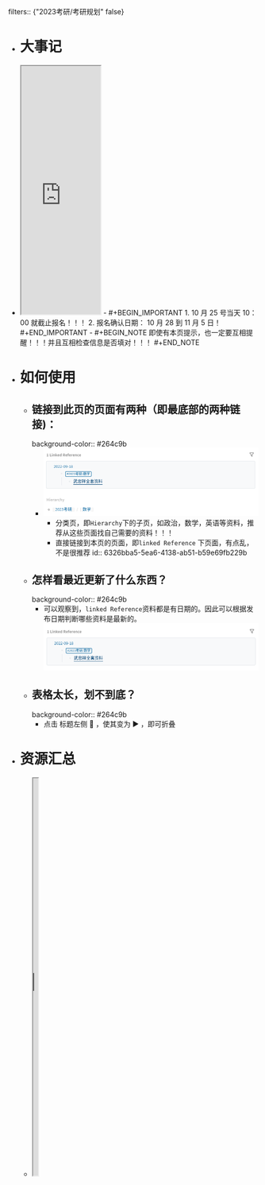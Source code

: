 filters:: {"2023考研/考研规划" false}

- # 大事记
- <iframe src="https://httishere.gitee.io/notion/new/mul-days-matter.html?msg=考研-2022/12/24,正式报名开始-2022/10/05,正式报名结束-2022/10/25,准考证下载-2022/12/14&created=2022/9/18" width="160"height="500"></iframe>
	- #+BEGIN_IMPORTANT
	  1. 10 月 25 号当天 10：00 就截止报名！！！
	  2. 报名确认日期： 10 月 28 到 11 月 5 日！
	  #+END_IMPORTANT
	- #+BEGIN_NOTE
	  即使有本页提示，也一定要互相提醒！！！并且互相检查信息是否填对！！！
	  #+END_NOTE
- # 如何使用
	- ## 链接到此页的页面有两种（即最底部的两种链接)：
	  background-color:: #264c9b
		- ![image.png](../assets/image_1663483215878_0.png)
			- 分类页，即`Hierarchy`下的子页，如政治，数学，英语等资料，推荐从这些页面找自己需要的资料！！！
			- 直接链接到本页的页面，即`linked Reference` 下页面，有点乱，不是很推荐
			  id:: 6326bba5-5ea6-4138-ab51-b59e69fb229b
	- ## 怎样看最近更新了什么东西？
	  background-color:: #264c9b
		- 可以观察到，`linked Reference`资料都是有日期的。因此可以根据发布日期判断哪些资料是最新的。 ![image.png](../assets/image_1663483447203_0.png)
	- ## 表格太长，划不到底？
	  background-color:: #264c9b
		- 点击 标题左侧 🔽 ，使其变为 ▶ ，即可折叠
- # 资源汇总
	- <iframe src="https://www.kdocs.cn/l/caeAtwilgTMz?su=n9gnlo" width="10"height="800"></iframe>